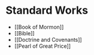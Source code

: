 # Standard Works
- [[Book of Mormon]]
- [[Bible]]
- [[Doctrine and Covenants]]
- [[Pearl of Great Price]]
